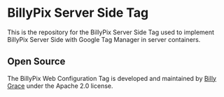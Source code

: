 # BillyPix Server Side Tag 

This is the repository for the BillyPix Server Side Tag used to implement BillyPix Server Side with Google Tag Manager in server containers.



## Open Source

The BillyPix Web Configuration Tag is developed and maintained by [Billy Grace](https://www.billygrace.com) under the Apache 2.0 license.


